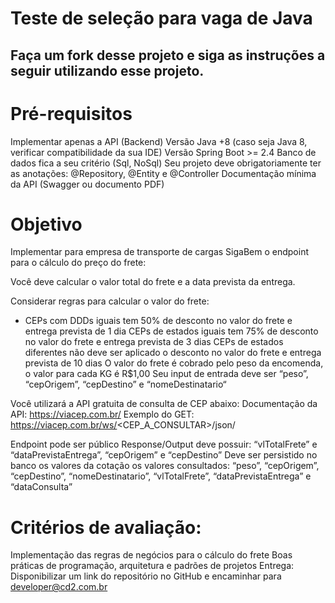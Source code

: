 # Teste de seleção para vaga de Java
## Faça um fork desse projeto e siga as instruções a seguir utilizando esse projeto.
# Pré-requisitos
Implementar apenas a API (Backend) Versão Java +8 (caso seja Java 8, verificar compatibilidade da sua IDE) Versão Spring Boot >= 2.4 Banco de dados fica a seu critério (Sql, NoSql) Seu projeto deve obrigatoriamente ter as anotações: @Repository, @Entity e @Controller Documentação mínima da API (Swagger ou documento PDF)

# Objetivo
Implementar para empresa de transporte de cargas SigaBem o endpoint para o cálculo do preço do frete:

Você deve calcular o valor total do frete e a data prevista da entrega.

Considerar regras para calcular o valor do frete:

  * CEPs com DDDs iguais tem 50% de desconto no valor do frete e entrega prevista de 1 dia
CEPs de estados iguais tem 75% de desconto no valor do frete e entrega prevista de 3 dias
CEPs de estados diferentes não deve ser aplicado o desconto no valor do frete e entrega prevista de 10 dias
O valor do frete é cobrado pelo peso da encomenda, o valor para cada KG é R$1,00
Seu input de entrada deve ser “peso”, “cepOrigem”, “cepDestino” e “nomeDestinatario“

Você utilizará a API gratuita de consulta de CEP abaixo: Documentação da API: https://viacep.com.br/ Exemplo do GET: https://viacep.com.br/ws/<CEP_A_CONSULTAR>/json/

Endpoint pode ser público Response/Output deve possuir: “vlTotalFrete” e “dataPrevistaEntrega”, “cepOrigem” e “cepDestino” Deve ser persistido no banco os valores da cotação os valores consultados: “peso”, “cepOrigem”, “cepDestino”, “nomeDestinatario”, “vlTotalFrete”, “dataPrevistaEntrega” e “dataConsulta”

# Critérios de avaliação:
Implementação das regras de negócios para o cálculo do frete
Boas práticas de programação, arquitetura e padrões de projetos
Entrega:
Disponibilizar um link do repositório no GitHub e encaminhar para developer@cd2.com.br
